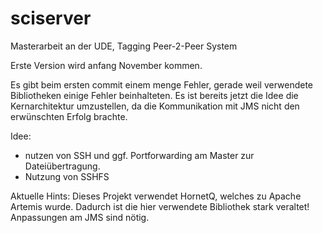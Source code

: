 # sciserver
Masterarbeit an der UDE, Tagging Peer-2-Peer System

Erste Version wird anfang November kommen.

Es gibt beim ersten commit einem menge Fehler, gerade weil verwendete Bibliotheken einige Fehler beinhalteten.
Es ist bereits jetzt die Idee die Kernarchitektur umzustellen, da die Kommunikation mit JMS nicht den erwünschten Erfolg brachte.

Idee: 
- nutzen von SSH und ggf. Portforwarding am Master zur Dateiübertragung.
- Nutzung von SSHFS


Aktuelle Hints:
Dieses Projekt verwendet HornetQ, welches zu Apache Artemis wurde. 
Dadurch ist die hier verwendete Bibliothek stark veraltet!
Anpassungen am JMS sind nötig.
